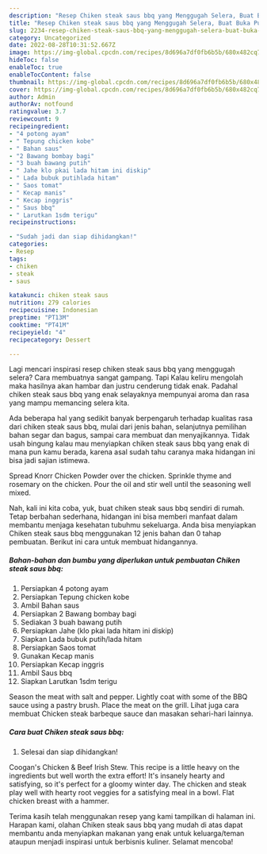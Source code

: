 ```yaml
---
description: "Resep Chiken steak saus bbq yang Menggugah Selera, Buat Buka Puasa Bikin Ngiler"
title: "Resep Chiken steak saus bbq yang Menggugah Selera, Buat Buka Puasa Bikin Ngiler"
slug: 2234-resep-chiken-steak-saus-bbq-yang-menggugah-selera-buat-buka-puasa-bikin-ngiler
category: Uncategorized
date: 2022-08-28T10:31:52.667Z
image: https://img-global.cpcdn.com/recipes/8d696a7df0fb6b5b/680x482cq70/chiken-steak-saus-bbq-foto-resep-utama.jpg
hideToc: false
enableToc: true
enableTocContent: false
thumbnail: https://img-global.cpcdn.com/recipes/8d696a7df0fb6b5b/680x482cq70/chiken-steak-saus-bbq-foto-resep-utama.jpg
cover: https://img-global.cpcdn.com/recipes/8d696a7df0fb6b5b/680x482cq70/chiken-steak-saus-bbq-foto-resep-utama.jpg
author: Admin
authorAv: notfound
ratingvalue: 3.7
reviewcount: 9
recipeingredient:
- "4 potong ayam"
- " Tepung chicken kobe"
- " Bahan saus"
- "2 Bawang bombay bagi"
- "3 buah bawang putih"
- " Jahe klo pkai lada hitam ini diskip"
- " Lada bubuk putihlada hitam"
- " Saos tomat"
- " Kecap manis"
- " Kecap inggris"
- " Saus bbq"
- " Larutkan 1sdm terigu"
recipeinstructions:

- "Sudah jadi dan siap dihidangkan!"
categories:
- Resep
tags:
- chiken
- steak
- saus

katakunci: chiken steak saus 
nutrition: 279 calories
recipecuisine: Indonesian
preptime: "PT13M"
cooktime: "PT41M"
recipeyield: "4"
recipecategory: Dessert

---
```



Lagi mencari inspirasi resep chiken steak saus bbq yang menggugah selera? Cara membuatnya sangat gampang. Tapi Kalau keliru mengolah maka hasilnya akan hambar dan justru cenderung tidak enak. Padahal chiken steak saus bbq yang enak selayaknya mempunyai aroma dan rasa yang mampu memancing selera kita.


Ada beberapa hal yang sedikit banyak berpengaruh terhadap kualitas rasa dari chiken steak saus bbq, mulai dari jenis bahan, selanjutnya pemilihan bahan segar dan bagus, sampai cara membuat dan menyajikannya. Tidak usah bingung kalau mau menyiapkan chiken steak saus bbq yang enak di mana pun kamu berada, karena asal sudah tahu caranya maka hidangan ini bisa jadi sajian istimewa.

Spread Knorr Chicken Powder over the chicken. Sprinkle thyme and rosemary on the chicken. Pour the oil and stir well until the seasoning well mixed.


Nah, kali ini kita coba, yuk, buat chiken steak saus bbq sendiri di rumah. Tetap berbahan sederhana, hidangan ini bisa memberi manfaat dalam membantu menjaga kesehatan tubuhmu sekeluarga. Anda bisa menyiapkan Chiken steak saus bbq menggunakan 12 jenis bahan dan 0 tahap pembuatan. Berikut ini cara untuk membuat hidangannya.

<!--inarticleads1-->

##### Bahan-bahan dan bumbu yang diperlukan untuk pembuatan Chiken steak saus bbq:

1. Persiapkan 4 potong ayam
1. Persiapkan  Tepung chicken kobe
1. Ambil  Bahan saus
1. Persiapkan 2 Bawang bombay bagi
1. Sediakan 3 buah bawang putih
1. Persiapkan  Jahe (klo pkai lada hitam ini diskip)
1. Siapkan  Lada bubuk putih/lada hitam
1. Persiapkan  Saos tomat
1. Gunakan  Kecap manis
1. Persiapkan  Kecap inggris
1. Ambil  Saus bbq
1. Siapkan  Larutkan 1sdm terigu


Season the meat with salt and pepper. Lightly coat with some of the BBQ sauce using a pastry brush. Place the meat on the grill. Lihat juga cara membuat Chicken steak barbeque sauce dan masakan sehari-hari lainnya. 

<!--inarticleads2-->

##### Cara buat Chiken steak saus bbq:


1. Selesai dan siap dihidangkan!

Coogan&#39;s Chicken &amp; Beef Irish Stew. This recipe is a little heavy on the ingredients but well worth the extra effort! It&#39;s insanely hearty and satisfying, so it&#39;s perfect for a gloomy winter day. The chicken and steak play well with hearty root veggies for a satisfying meal in a bowl. Flat chicken breast with a hammer. 

Terima kasih telah menggunakan resep yang kami tampilkan di halaman ini. Harapan kami, olahan Chiken steak saus bbq yang mudah di atas dapat membantu anda menyiapkan makanan yang enak untuk keluarga/teman ataupun menjadi inspirasi untuk berbisnis kuliner. Selamat mencoba!
